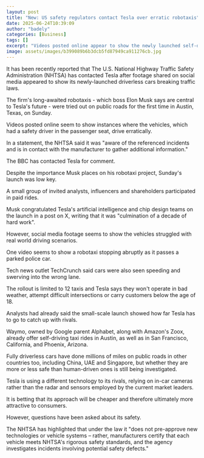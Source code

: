 ```yaml
---
layout: post
title: "New: US safety regulators contact Tesla over erratic robotaxis"
date: 2025-06-24T10:39:09
author: "badely"
categories: [Business]
tags: []
excerpt: "Videos posted online appear to show the newly launched self-driving cars speeding and driving in the wrong lane."
image: assets/images/b399089b6b3dcb5fd87949ca911276cb.jpg
---
```


It has been recently reported that The U.S. National Highway Traffic Safety Administration (NHTSA) has contacted Tesla after footage shared on social media appeared to show its newly-launched driverless cars breaking traffic laws.

The firm's long-awaited robotaxis - which boss Elon Musk says are central to Tesla's future - were tried out on public roads for the first time in Austin, Texas, on Sunday.

Videos posted online seem to show instances where the vehicles, which had a safety driver in the passenger seat, drive erratically.

In a statement, the NHTSA said it was "aware of the referenced incidents and is in contact with the manufacturer to gather additional information."

The BBC has contacted Tesla for comment.

Despite the importance Musk places on his robotaxi project, Sunday's launch was low key.

A small group of invited analysts, influencers and shareholders participated in paid rides. 

Musk congratulated Tesla's artificial intelligence and chip design teams on the launch in a post on X, writing that it was "culmination of a decade of hard work".

However, social media footage seems to show the vehicles struggled with real world driving scenarios.

One video seems to show a robotaxi stopping abruptly as it passes a parked police car.

Tech news outlet TechCrunch said cars were also seen speeding and swerving into the wrong lane.

The rollout is limited to 12 taxis and Tesla says they won't operate in bad weather, attempt difficult intersections or carry customers below the age of 18.

Analysts had already said the small-scale launch showed how far Tesla has to go to catch up with rivals.

Waymo, owned by Google parent Alphabet, along with Amazon's Zoox, already offer self-driving taxi rides in Austin, as well as in San Francisco, California, and Phoenix, Arizona.

Fully driverless cars have done millions of miles on public roads in other countries too, including China, UAE and Singapore, but whether they are more or less safe than human-driven ones is still being investigated.

Tesla is using a different technology to its rivals, relying on in-car cameras rather than the radar and sensors employed by the current market leaders.

It is betting that its approach will be cheaper and therefore ultimately more attractive to consumers.

However, questions have been asked about its safety.

The NHTSA has highlighted that under the law it "does not pre-approve new technologies or vehicle systems – rather, manufacturers certify that each vehicle meets NHTSA's rigorous safety standards, and the agency investigates incidents involving potential safety defects."

